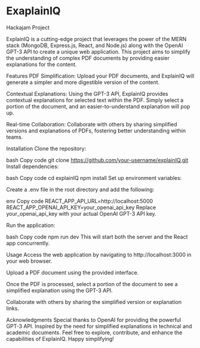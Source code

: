 # ExaplainIQ

Hackajam Project

ExplainIQ is a cutting-edge project that leverages the power of the MERN stack (MongoDB, Express.js, React, and Node.js) along with the OpenAI GPT-3 API to create a unique web application. This project aims to simplify the understanding of complex PDF documents by providing easier explanations for the content.

Features
PDF Simplification: Upload your PDF documents, and ExplainIQ will generate a simpler and more digestible version of the content.

Contextual Explanations: Using the GPT-3 API, ExplainIQ provides contextual explanations for selected text within the PDF. Simply select a portion of the document, and an easier-to-understand explanation will pop up.

Real-time Collaboration: Collaborate with others by sharing simplified versions and explanations of PDFs, fostering better understanding within teams.

Installation
Clone the repository:

bash
Copy code
git clone https://github.com/your-username/explainIQ.git
Install dependencies:

bash
Copy code
cd explainIQ
npm install
Set up environment variables:

Create a .env file in the root directory and add the following:

env
Copy code
REACT_APP_API_URL=http://localhost:5000
REACT_APP_OPENAI_API_KEY=your_openai_api_key
Replace your_openai_api_key with your actual OpenAI GPT-3 API key.

Run the application:

bash
Copy code
npm run dev
This will start both the server and the React app concurrently.

Usage
Access the web application by navigating to http://localhost:3000 in your web browser.

Upload a PDF document using the provided interface.

Once the PDF is processed, select a portion of the document to see a simplified explanation using the GPT-3 API.

Collaborate with others by sharing the simplified version or explanation links.


Acknowledgments
Special thanks to OpenAI for providing the powerful GPT-3 API.
Inspired by the need for simplified explanations in technical and academic documents.
Feel free to explore, contribute, and enhance the capabilities of ExplainIQ. Happy simplifying!
